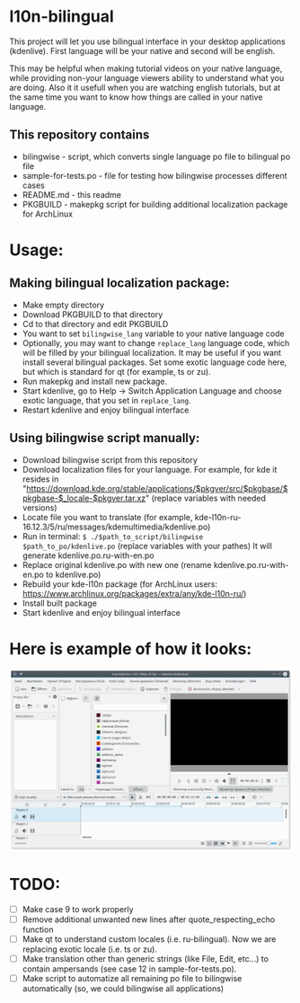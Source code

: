 # l10n-bilingual
This project will let you use bilingual interface in your desktop applications (kdenlive).
First language will be your native and second will be english.

This may be helpful when making tutorial videos on your native language, while providing non-your language viewers ability to understand what you are doing.
Also it it usefull when you are watching english tutorials, but at the same time you want to know how things are called in your native language.


## This repository contains

* bilingwise - script, which converts single language po file to bilingual po file
* sample-for-tests.po - file for testing how bilingwise processes different cases
* README.md - this readme
* PKGBUILD - makepkg script for building additional localization package for ArchLinux

# Usage:

## Making bilingual localization package:
* Make empty directory
* Download PKGBUILD to that directory
* Cd to that directory and edit PKGBUILD
 * You want to set ```bilingwise_lang``` variable to your native language code
 * Optionally, you may want to change ```replace_lang``` language code, which will be filled by your bilingual localization. It may be useful if you want install several bilingual packages. Set some exotic language code here, but which is standard for qt (for example, ts or zu).
* Run makepkg and install new package.
* Start kdenlive, go to Help -> Switch Application Language and choose exotic language, that you set in ```replace_lang```.
* Restart kdenlive and enjoy bilingual interface


## Using bilingwise script manually:
* Download bilingwise script from this repository
* Download localization files for your language. For example, for kde it resides in
  "https://download.kde.org/stable/applications/$pkgver/src/$pkgbase/$pkgbase-$_locale-$pkgver.tar.xz"
  (replace variables with needed versions)
* Locate file you want to translate (for example, kde-l10n-ru-16.12.3/5/ru/messages/kdemultimedia/kdenlive.po)
* Run in terminal:
    `$ ./$path_to_script/bilingwise $path_to_po/kdenlive.po`
  (replace variables with your pathes)
  It will generate kdenlive.po.ru-with-en.po
* Replace original kdenlive.po with new one (rename kdenlive.po.ru-with-en.po to kdenlive.po)
* Rebuild your kde-l10n package (for ArchLinux users: https://www.archlinux.org/packages/extra/any/kde-l10n-ru/)
* Install built package
* Start kdenlive and enjoy bilingual interface

# Here is example of how it looks:
![Screenshot](screenshots/kdenlive_partly_bilingual.png)

# TODO:
- [ ] Make case 9 to work properly
- [ ] Remove additional unwanted new lines after quote_respecting_echo function
- [ ] Make qt to understand custom locales (i.e. ru-bilingual). Now we are replacing exotic locale (i.e. ts or zu).
- [ ] Make translation other than generic strings (like File, Edit, etc...) to contain ampersands (see case 12 in sample-for-tests.po).
- [ ] Make script to automatize all remaining po file to bilingwise automatically (so, we could bilingwise all applications)
